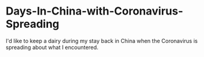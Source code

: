# Days-In-China-with-Coronavirus-Spreading
I'd like to keep a dairy during my stay back in China when the Coronavirus is spreading about what I encountered.
